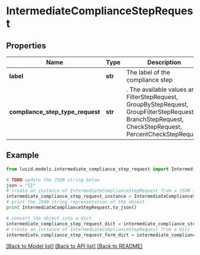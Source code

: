 # IntermediateComplianceStepRequest


## Properties
Name | Type | Description | Notes
------------ | ------------- | ------------- | -------------
**label** | **str** | The label of the compliance step | 
**compliance_step_type_request** | **str** | . The available values are: FilterStepRequest, GroupByStepRequest, GroupFilterStepRequest, BranchStepRequest, CheckStepRequest, PercentCheckStepRequest | 

## Example

```python
from lusid.models.intermediate_compliance_step_request import IntermediateComplianceStepRequest

# TODO update the JSON string below
json = "{}"
# create an instance of IntermediateComplianceStepRequest from a JSON string
intermediate_compliance_step_request_instance = IntermediateComplianceStepRequest.from_json(json)
# print the JSON string representation of the object
print IntermediateComplianceStepRequest.to_json()

# convert the object into a dict
intermediate_compliance_step_request_dict = intermediate_compliance_step_request_instance.to_dict()
# create an instance of IntermediateComplianceStepRequest from a dict
intermediate_compliance_step_request_form_dict = intermediate_compliance_step_request.from_dict(intermediate_compliance_step_request_dict)
```
[[Back to Model list]](../README.md#documentation-for-models) [[Back to API list]](../README.md#documentation-for-api-endpoints) [[Back to README]](../README.md)


